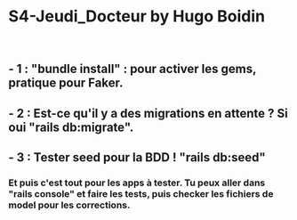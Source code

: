 # S4-Jeudi_Docteur by Hugo Boidin
<br>
<h2>- 1 : "bundle install" : pour activer les gems, pratique pour Faker.</h2>

<h2>- 2 :  Est-ce qu'il y a des migrations en attente ? Si oui "rails db:migrate".</h2>

<h2>- 3 : Tester seed pour la BDD ! "rails db:seed"</h2>

<h3>Et puis c'est tout pour les apps à tester. Tu peux aller dans "rails console" et faire les tests, puis checker les fichiers de model pour les corrections.</h3>
